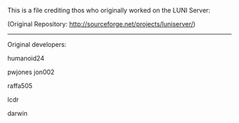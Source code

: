 This is a file crediting thos who originally worked on the LUNI Server:

(Original Repository: http://sourceforge.net/projects/luniserver/)

----------------------------------------------------------------------------------------------------------------------

Original developers:

humanoid24

pwjones jon002

raffa505

lcdr

darwin
